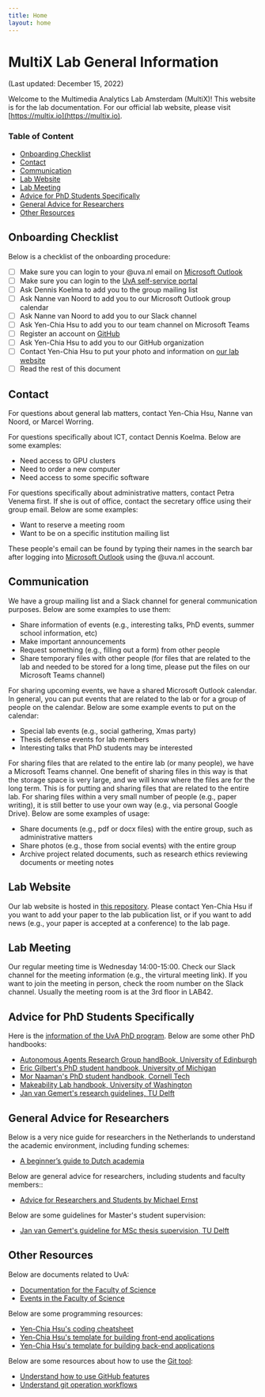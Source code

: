 ```yaml
---
title: Home
layout: home
---
```


# MultiX Lab General Information

(Last updated: December 15, 2022)

Welcome to the Multimedia Analytics Lab Amsterdam (MultiX)! This website is for the lab documentation. For our official lab website, please visit [https://multix.io](https://multix.io).

### Table of Content

- [Onboarding Checklist](#onboarding)
- [Contact](#contact)
- [Communication](#communication)
- [Lab Website](#lab-website)
- [Lab Meeting](#lab-meeting)
- [Advice for PhD Students Specifically](#phd)
- [General Advice for Researchers](#researchers)
- [Other Resources](#other)

## <a name="onboarding"></a>Onboarding Checklist

Below is a checklist of the onboarding procedure:

- [ ] Make sure you can login to your @uva.nl email on [Microsoft Outlook](https://outlook.office.com/mail/)
- [ ] Make sure you can login to the [UvA self-service portal](https://flp.sap.uva.nl/fiori?saml2idp=http://login.uva.nl/adfs/services/trust#Shell-home)
- [ ] Ask Dennis Koelma to add you to the group mailing list
- [ ] Ask Nanne van Noord to add you to our Microsoft Outlook group calendar
- [ ] Ask Nanne van Noord to add you to our Slack channel
- [ ] Ask Yen-Chia Hsu to add you to our team channel on Microsoft Teams
- [ ] Register an account on [GitHub](https://github.com/)
- [ ] Ask Yen-Chia Hsu to add you to our GitHub organization
- [ ] Contact Yen-Chia Hsu to put your photo and information on [our lab website](https://multix.io/)
- [ ] Read the rest of this document

## <a name="contact"></a>Contact

For questions about general lab matters, contact Yen-Chia Hsu, Nanne van Noord, or Marcel Worring.

For questions specifically about ICT, contact Dennis Koelma. Below are some examples:

- Need access to GPU clusters
- Need to order a new computer
- Need access to some specific software

For questions specifically about administrative matters, contact Petra Venema first. If she is out of office, contact the secretary office using their group email. Below are some examples:

- Want to reserve a meeting room
- Want to be on a specific institution mailing list

These people's email can be found by typing their names in the search bar after logging into [Microsoft Outlook](https://outlook.office.com/mail/) using the @uva.nl account. 

## <a name="communication"></a>Communication

We have a group mailing list and a Slack channel for general communication purposes. Below are some examples to use them:

- Share information of events (e.g., interesting talks, PhD events, summer school information, etc)
- Make important announcements
- Request something (e.g., filling out a form) from other people
- Share temporary files with other people (for files that are related to the lab and needed to be stored for a long time, please put the files on our Microsoft Teams channel)

For sharing upcoming events, we have a shared Microsoft Outlook calendar. In general, you can put events that are related to the lab or for a group of people on the calendar. Below are some example events to put on the calendar:

- Special lab events (e.g., social gathering, Xmas party)
- Thesis defense events for lab members
- Interesting talks that PhD students may be interested

For sharing files that are related to the entire lab (or many people), we have a Microsoft Teams channel. One benefit of sharing files in this way is that the storage space is very large, and we will know where the files are for the long term. This is for putting and sharing files that are related to the entire lab. For sharing files within a very small number of people (e.g., paper writing), it is still better to use your own way (e.g., via personal Google Drive). Below are some examples of usage:

- Share documents (e.g., pdf or docx files) with the entire group, such as administrative matters
- Share photos (e.g., those from social events) with the entire group
- Archive project related documents, such as research ethics reviewing documents or meeting notes

## <a name="lab-website"></a>Lab Website

Our lab website is hosted in [this repository](https://github.com/MultiX-Amsterdam/multix-amsterdam.github.io). Please contact Yen-Chia Hsu if you want to add your paper to the lab publication list, or if you want to add news (e.g., your paper is accepted at a conference) to the lab page.

## <a name="lab-meeting"></a>Lab Meeting

Our regular meeting time is Wednesday 14:00-15:00. Check our Slack channel for the meeting information (e.g., the virtural meeting link). If you want to join the meeting in person, check the room number on the Slack channel. Usually the meeting room is at the 3rd floor in LAB42.

## <a name="phd"></a>Advice for PhD Students Specifically

Here is the [information of the UvA PhD program](https://medewerker.uva.nl/en/science/phd/phd-candidates.html). Below are some other PhD handbooks:

- [Autonomous Agents Research Group handBook, University of Edinburgh](https://agents.inf.ed.ac.uk/phd-handbook/)
- [Eric Gilbert's PhD student handbook, University of Michigan](https://docs.google.com/document/d/11D3kHElzS2HQxTwPqcaTnU5HCJ8WGE5brTXI4KLf4dM/edit)
- [Mor Naaman's PhD student handbook, Cornell Tech](https://s.tech.cornell.edu/phd-syllabus/)
- [Makeability Lab handbook, University of Washington](https://docs.google.com/document/d/1YiiDsfpiolpXjUTj8xWrQwQQUzqrfqT9bocOpaYDrtI/edit)
- [Jan van Gemert's research guidelines, TU Delft](https://jvgemert.github.io/links.html)

## <a name="researchers"></a>General Advice for Researchers

Below is a very nice guide for researchers in the Netherlands to understand the academic environment, including funding schemes:

- [A beginner’s guide to Dutch academia](https://knaw.h5mag.com/beginners-guide/introduction)

Below are general advice for researchers, including students and faculty members::

- [Advice for Researchers and Students by Michael Ernst](https://homes.cs.washington.edu/~mernst/advice/)

Below are some guidelines for Master's student supervision:

- [Jan van Gemert's guideline for MSc thesis supervision, TU Delft](https://jvgemert.github.io/MSCthesis.html)

## <a name="other"></a>Other Resources

Below are documents related to UvA:

- [Documentation for the Faculty of Science](https://medewerker.uva.nl/en/science/az/a-z.html)
- [Events in the Faculty of Science](https://medewerker.uva.nl/en/science/news-events/events/events.html)

Below are some programming resources:

- [Yen-Chia Hsu's coding cheatsheet](https://github.com/yenchiah/public-resources/blob/main/coding-cheatsheet.md)
- [Yen-Chia Hsu's template for building front-end applications](https://github.com/yenchiah/project-website-template)
- [Yen-Chia Hsu's template for building back-end applications](https://github.com/yenchiah/project-application-template)

Below are some resources about how to use the [Git tool](https://git-scm.com):

- [Understand how to use GitHub features](https://docs.github.com/en/get-started)
- [Understand git operation workflows](https://www.atlassian.com/git/tutorials/comparing-workflows)

